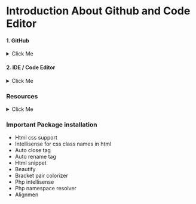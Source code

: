 
# Introduction About Github and Code Editor
#### 1. GitHub
<details>
  <summary>Click Me</summary>

  #### Github
     * What is Git & Github 
     * Why need Git & Github 
     * Git bash Downloads & Installation 
     * Create an Account on Github 
     * Create project Local to Online 
     * Create Project Online 
</details>

#### 2. IDE / Code Editor
<details>
  <summary>Click Me</summary>
  
### IDE / Code Editor
     * Vs Code Downloads 
     * Vs Code Editor keyboard shortcuts
     * Important Package installation 
</details>

###  Resources
<details>
  <summary>Click Me</summary>
  
<p> From the very beginning, we have to know about git & github to showcase our daily practiceand work for future use.
And secondly we have to know about vs keyboard shortcuts to save our time in coding, and install essential packages for extra facilities in vs code </p>
Git bash Downloads - https://git-scm.com/downloads 

Create your github account - https://github.com/ 

Create project Local to Online - https://github.com/rafiswe/Github-Tutorial/blob/master/Create-local-to-online.txt

Create Project Online - https://github.com/rafiswe/Github-Tutorial/blob/master/Create-online-repository.txt

Vs Code Downloads - https://code.visualstudio.com/download 

Vs Code Editor keyboard shortcuts -  https://code.visualstudio.com/shortcuts/keyboard-shortcuts-windows.pdf 

</details>

###  Important Package installation
* Html css support
* Intellisense for css class names in html
* Auto close tag
* Auto rename tag
* Html snippet
* Beautify
* Bracket pair colorizer
* Php intellisense
* Php namespace resolver
* Alignmen